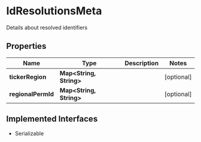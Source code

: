 

# IdResolutionsMeta

Details about resolved identifiers

## Properties

Name | Type | Description | Notes
------------ | ------------- | ------------- | -------------
**tickerRegion** | **Map&lt;String, String&gt;** |  |  [optional]
**regionalPermId** | **Map&lt;String, String&gt;** |  |  [optional]


## Implemented Interfaces

* Serializable


